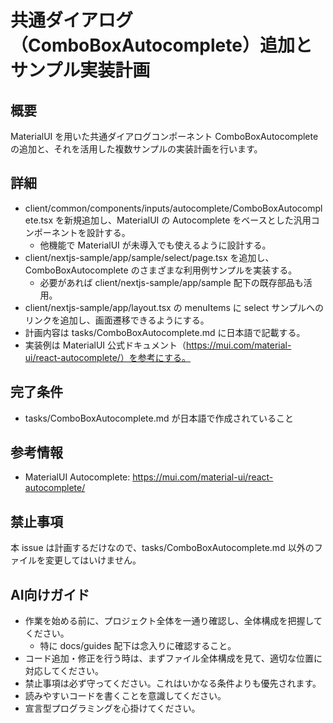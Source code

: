# 共通ダイアログ（ComboBoxAutocomplete）追加とサンプル実装計画

## 概要
MaterialUI を用いた共通ダイアログコンポーネント ComboBoxAutocomplete の追加と、それを活用した複数サンプルの実装計画を行います。

## 詳細
- client/common/components/inputs/autocomplete/ComboBoxAutocomplete.tsx を新規追加し、MaterialUI の Autocomplete をベースとした汎用コンポーネントを設計する。
  - 他機能で MaterialUI が未導入でも使えるように設計する。
- client/nextjs-sample/app/sample/select/page.tsx を追加し、ComboBoxAutocomplete のさまざまな利用例サンプルを実装する。
  - 必要があれば client/nextjs-sample/app/sample 配下の既存部品も活用。
- client/nextjs-sample/app/layout.tsx の menuItems に select サンプルへのリンクを追加し、画面遷移できるようにする。
- 計画内容は tasks/ComboBoxAutocomplete.md に日本語で記載する。
- 実装例は MaterialUI 公式ドキュメント（https://mui.com/material-ui/react-autocomplete/）を参考にする。

## 完了条件
- tasks/ComboBoxAutocomplete.md が日本語で作成されていること

## 参考情報
- MaterialUI Autocomplete: https://mui.com/material-ui/react-autocomplete/

## 禁止事項
本 issue は計画するだけなので、tasks/ComboBoxAutocomplete.md 以外のファイルを変更してはいけません。

## AI向けガイド
- 作業を始める前に、プロジェクト全体を一通り確認し、全体構成を把握してください。
  - 特に docs/guides 配下は念入りに確認すること。
- コード追加・修正を行う時は、まずファイル全体構成を見て、適切な位置に対応してください。
- 禁止事項は必ず守ってください。これはいかなる条件よりも優先されます。
- 読みやすいコードを書くことを意識してください。
- 宣言型プログラミングを心掛けてください。
